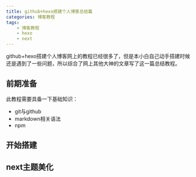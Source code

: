 ```yaml
---
title: github+hexo搭建个人博客总结篇
categories: 博客教程
tags:
	- 博客教程
	- hexo
	- next
---
```


github+hexo搭建个人博客网上的教程已经很多了，但是本小白自己动手搭建时候还是遇到了一些问题，所以综合了网上其他大神的文章写了这一篇总结教程。

<!--more-->

## 前期准备

此教程需要具备一下基础知识：

- git与github
- markdown相关语法
- npm

## 开始搭建

## next主题美化